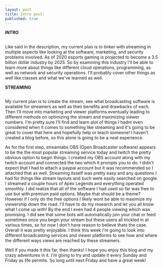 ```yaml
---
layout: post
title: Intro post!
published: true
---
```


**INTRO**
##

  Like said in the description, my current plan is to tinker with streaming in multiple aspects like looking at the software, marketing, and security problems involved. As of 2020 esports gaming is projected to become a 3.5 billion dollar industry by 2025. So by examining this industry I'll be able to learn more about things like different cloud operations, programming, as well as network and security operations. I'll probably cover other things as well like classes and what we've learned as well.

**STREAMING**
##
My current plan is to create the stream, see what broadcasting software is available for streamers as well as their benefits and drawbacks of each. Then I'll move into marketing and viewer platforms eventually leading to different methods on optimizing the stream and maximizing viewer numbers. I'm pretty sure I'll find and learn alot of things I hadnt even considered when it comes to something like streaming and it's going to be great to cover that here and hopefully help or teach someone! I haven't created a blog before, so this alone is going to be a neat experience.

  As for the first step, streamlabs OBS (Open Broadcaster software) appears to be the the most popular streaming service today and twitch the pretty obvious option to begin things. I created my OBS account along with my twitch account and connected the two which it prompts you to do. I didn't expect that I had to attach a paypal account but it was recommended so I attached that as well. Streaming itsself was pretty easy and any questions I had for things like stream layouts and such were easily searched on google. I streamed a couple hours of Apex Legends and everything operated smoothly. I did realize that all of the software I had used so far was free to use but with premium paid options. Maybe that should be a theme? However if I only do the free options I likely wont be able to maximize my viewership down the road. I'll have to do my research and let you all know what I come up with! By the end I even had 4 people viewing which was promising. I did see that some bots will automatically join your chat or feed sometimes once you begin your stream but these users all trickled in at various times, so for now I don't have reason to believe thats the case. Overall it was pretty enjoyable. I think this week I'm going to look into different broadcasting services and viewer platforms to see how and where the different ways views are reached by these streamers. 
  
  Well if you made it this far, then thanks! I hope you enjoy this blog and my crazy adventures in it. I'm going to try and update it every Sunday and Friday as life permits. So long until next Friday and have a great week!
